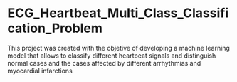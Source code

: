 # ECG_Heartbeat_Multi_Class_Classification_Problem
This project was created with the objetive of developing a machine learning model that allows to classify different heartbeat signals and distinguish  normal cases and the cases affected by different arrhythmias and myocardial infarctions

